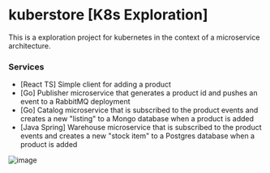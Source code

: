 # kuberstore [K8s Exploration]
This is a exploration project for kubernetes in the context of a microservice architecture. 

### Services
* [React TS] Simple client for adding a product
* [Go] Publisher microservice that generates a product id and pushes an event to a RabbitMQ deployment
* [Go] Catalog microservice that is subscribed to the product events and creates a new "listing" to a Mongo database when a product is added
* [Java Spring] Warehouse microservice that is subscribed to the product events and creates a new "stock item" to a Postgres database when a product is added

![image](https://user-images.githubusercontent.com/14905199/138759474-09289f41-83b8-4737-bb51-5b7ba4c43141.png)
